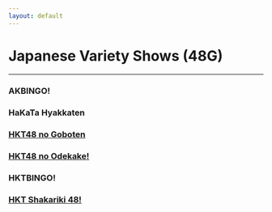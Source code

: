 ```yaml
---
layout: default
---
```


# Japanese Variety Shows (48G)
* * *

<h3><a href="./akbingo/akbingo.html"></a>AKBINGO!</h3>
<h3><a href="./hakata hyakkaten/hakata hyakkaten.html"></a>HaKaTa Hyakkaten</h3>
<h3><a href="./hkt48 no goboten/hkt48 no goboten.html">HKT48 no Goboten</a></h3>
<h3><a href="./hkt48 no odekake/hkt48 no odekake.html">HKT48 no Odekake!</a></h3>
<h3><a href="./hktbingo/hktbingo.html"></a>HKTBINGO!</h3>
<h3><a href="./hkt shakariki 48/hkt shakariki 48.html">HKT Shakariki 48!</a></h3>

